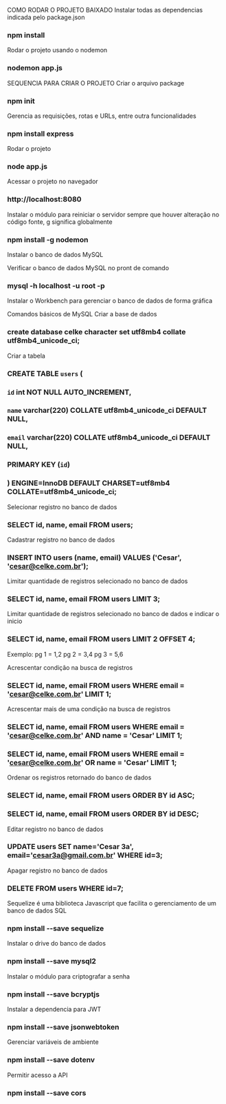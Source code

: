COMO RODAR O PROJETO BAIXADO
Instalar todas as dependencias indicada pelo package.json
### npm install

Rodar o projeto usando o nodemon 
### nodemon app.js




SEQUENCIA PARA CRIAR O PROJETO
Criar o arquivo package
### npm init

Gerencia as requisições, rotas e URLs, entre outra funcionalidades
### npm install express

Rodar o projeto 
### node app.js

Acessar o projeto no navegador
### http://localhost:8080

Instalar o módulo para reiniciar o servidor sempre que houver alteração no código fonte, g significa globalmente
### npm install -g nodemon

Instalar o banco de dados MySQL

Verificar o banco de dados MySQL no pront de comando
### mysql -h localhost -u root -p

Instalar o Workbench para gerenciar o banco de dados de forma gráfica

Comandos básicos de MySQL
Criar a base de dados
### create database celke character set utf8mb4 collate utf8mb4_unicode_ci;

Criar a tabela
### CREATE TABLE `users` (
###     `id` int NOT NULL AUTO_INCREMENT,
###      `name` varchar(220) COLLATE utf8mb4_unicode_ci DEFAULT NULL,
###      `email` varchar(220) COLLATE utf8mb4_unicode_ci DEFAULT NULL,
###      PRIMARY KEY (`id`)    
### ) ENGINE=InnoDB DEFAULT CHARSET=utf8mb4 COLLATE=utf8mb4_unicode_ci;

Selecionar registro no banco de dados
### SELECT id, name, email FROM users;

Cadastrar registro no banco de dados
### INSERT INTO users (name, email) VALUES ('Cesar', 'cesar@celke.com.br');

Limitar quantidade de registros selecionado no banco de dados
### SELECT id, name, email FROM users LIMIT 3;

Limitar quantidade de registros selecionado no banco de dados e indicar o inicio
### SELECT id, name, email FROM users LIMIT 2 OFFSET 4;
Exemplo:
pg 1 = 1,2
pg 2 = 3,4
pg 3 = 5,6

Acrescentar condição na busca de registros
### SELECT id, name, email FROM users WHERE email = 'cesar@celke.com.br' LIMIT 1;

Acrescentar mais de uma condição na busca de registros
### SELECT id, name, email FROM users WHERE email = 'cesar@celke.com.br' AND name = 'Cesar' LIMIT 1;
### SELECT id, name, email FROM users WHERE email = 'cesar@celke.com.br' OR name = 'Cesar' LIMIT 1;

Ordenar os registros retornado do banco de dados
### SELECT id, name, email FROM users ORDER BY id ASC;
### SELECT id, name, email FROM users ORDER BY id DESC;

Editar registro no banco de dados
### UPDATE users SET name='Cesar 3a', email='cesar3a@gmail.com.br' WHERE id=3;

Apagar registro no banco de dados
### DELETE FROM users WHERE id=7;

Sequelize é uma biblioteca Javascript que facilita o gerenciamento de um banco de dados SQL
### npm install --save sequelize

Instalar o drive do banco de dados
### npm install --save mysql2

Instalar o módulo para criptografar a senha
### npm install --save bcryptjs

Instalar a dependencia para JWT
### npm install --save jsonwebtoken

Gerenciar variáveis de ambiente
### npm install --save dotenv

Permitir acesso a API
### npm install --save cors